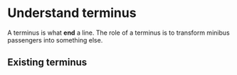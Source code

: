 Understand terminus
===================

A terminus is what **end** a line. The role of a terminus is to transform minibus
passengers into something else.

## Existing terminus
